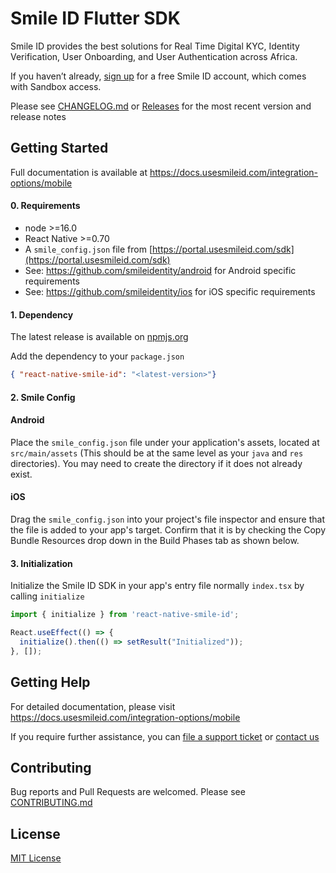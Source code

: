 # Smile ID Flutter SDK

Smile ID provides the best solutions for Real Time Digital KYC, Identity Verification, User
Onboarding, and User Authentication across Africa.

If you haven’t already,
[sign up](https://www.usesmileid.com/schedule-a-demo/) for a free Smile ID account, which comes
with Sandbox access.

Please see [CHANGELOG.md](CHANGELOG.md) or
[Releases](https://github.com/smileidentity/android/releases) for the most recent version and
release notes

## Getting Started

Full documentation is available at https://docs.usesmileid.com/integration-options/mobile

#### 0. Requirements

* node >=16.0
* React Native >=0.70
* A `smile_config.json` file from [https://portal.usesmileid.com/sdk](https://portal.usesmileid.com/sdk)
* See: https://github.com/smileidentity/android for Android specific requirements
* See: https://github.com/smileidentity/ios for iOS specific requirements

#### 1. Dependency


The latest release is available on [npmjs.org](https://www.npmjs.com/package/react-native-smile-id)

Add the dependency to your `package.json`

```json
{ "react-native-smile-id": "<latest-version>"}
```

#### 2. Smile Config

#### Android

Place the `smile_config.json` file under your application's assets, located at `src/main/assets`
(This should be at the same level as your `java` and `res` directories). You may need to create the
directory if it does not already exist.

#### iOS

Drag the `smile_config.json` into your project's file inspector and ensure that the file is added to
your app's target. Confirm that it is by checking the Copy Bundle Resources drop down in the Build
Phases tab as shown below.

#### 3. Initialization

Initialize the Smile ID SDK in your app's entry file normally `index.tsx`  by calling `initialize`

```typescript
import { initialize } from 'react-native-smile-id';

React.useEffect(() => {
  initialize().then(() => setResult("Initialized"));
}, []);
```

## Getting Help

For detailed documentation, please visit https://docs.usesmileid.com/integration-options/mobile

If you require further assistance, you can
[file a support ticket](https://portal.usesmileid.com/partner/support/tickets) or
[contact us](https://www.usesmileid.com/contact-us/)

## Contributing

Bug reports and Pull Requests are welcomed. Please see [CONTRIBUTING.md](CONTRIBUTING.md)

## License

[MIT License](LICENSE)
